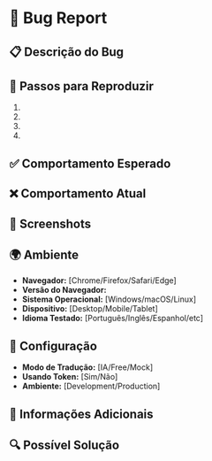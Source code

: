 # 🐛 Bug Report

## 📋 Descrição do Bug
<!-- Descrição clara e concisa do bug -->

## 🔄 Passos para Reproduzir
1. 
2. 
3. 
4. 

## ✅ Comportamento Esperado
<!-- Descreva o que deveria acontecer -->

## ❌ Comportamento Atual
<!-- Descreva o que está acontecendo -->

## 📸 Screenshots
<!-- Se aplicável, adicione screenshots -->

## 🌍 Ambiente
- **Navegador:** [Chrome/Firefox/Safari/Edge]
- **Versão do Navegador:** 
- **Sistema Operacional:** [Windows/macOS/Linux]
- **Dispositivo:** [Desktop/Mobile/Tablet]
- **Idioma Testado:** [Português/Inglês/Espanhol/etc]

## 🔧 Configuração
- **Modo de Tradução:** [IA/Free/Mock]
- **Usando Token:** [Sim/Não]
- **Ambiente:** [Development/Production]

## 📝 Informações Adicionais
<!-- Qualquer contexto adicional sobre o problema -->

## 🔍 Possível Solução
<!-- Se você tem ideia de como resolver, descreva aqui -->
